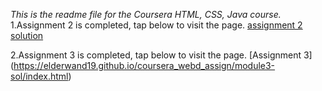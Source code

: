 *This is the readme file for the Coursera HTML, CSS, Java course.*
1.Assignment 2 is completed, tap below to visit the page. 
[assignment 2 solution](https://elderwand19.github.io/coursera_webd_assign/module2-solutions/index.html)


2.Assignment 3 is completed, tap below to visit the page.
[Assignment 3] (https://elderwand19.github.io/coursera_webd_assign/module3-sol/index.html)
